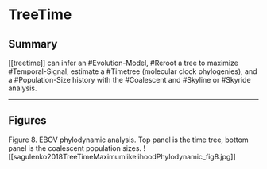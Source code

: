 # TreeTime

## Summary

[[treetime]] can infer an #Evolution-Model, #Reroot a tree to maximize #Temporal-Signal, estimate a #Timetree (molecular clock phylogenies), and a #Population-Size history with the #Coalescent and #Skyline or #Skyride analysis.

---

## Figures

Figure 8. EBOV phylodynamic analysis. Top panel is the time tree, bottom panel is the coalescent population sizes.
![[sagulenko2018TreeTimeMaximumlikelihoodPhylodynamic_fig8.jpg]]